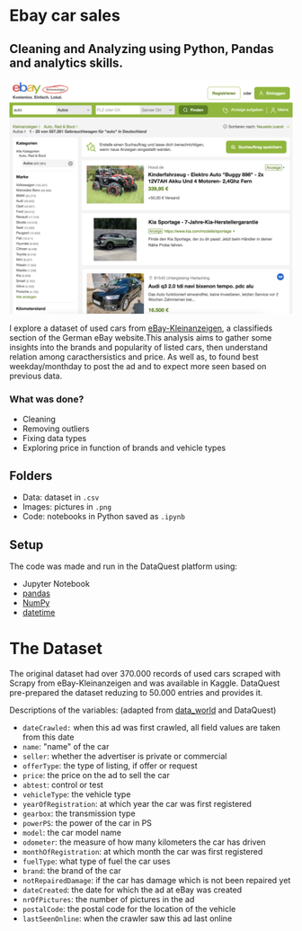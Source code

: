 # Ebay car sales
## Cleaning and Analyzing using Python, Pandas and analytics skills.

![eBay](images/ebay_autos.png)

I explore a dataset of used cars from [eBay-Kleinanzeigen](https://www.ebay-kleinanzeigen.de/), a classifieds section of the German eBay website.This analysis aims to gather some insights into the brands and popularity of listed cars, then understand relation among caracthersistics and price. As well as, to found best weekday/monthday to post the ad and to expect more seen based on previous data.

### What was done?

- Cleaning
- Removing outliers
- Fixing data types
- Exploring price in function of brands and vehicle types


## Folders
- Data: dataset in `.csv`
- Images: pictures in `.png`
- Code: notebooks in Python saved as `.ipynb`

## Setup

The code was made and run in the DataQuest platform using:
- Jupyter Notebook
- [pandas](https://pandas.pydata.org/)
- [NumPy](https://numpy.org/)
- [datetime](https://docs.python.org/3/library/datetime.html)

# The Dataset
The original dataset had over 370.000 records of used cars scraped with Scrapy from eBay-Kleinanzeigen and was available in Kaggle. DataQuest pre-prepared the dataset reduzing to 50.000 entries and provides it.

Descriptions of the variables:   (adapted from [data_world](https://data.world/data-society/used-cars-data) and DataQuest)

- `dateCrawled:` when this ad was first crawled, all field values are taken from this date
- `name`: "name" of the car
- `seller`: whether the advertiser is private or commercial
- `offerType`: the type of listing, if offer or request
- `price`: the price on the ad to sell the car
- `abtest`: control or test
- `vehicleType`:  the vehicle type
- `yearOfRegistration`: at which year the car was first registered
- `gearbox`: the transmission type
- `powerPS`: the power of the car in PS
- `model`: the car model name
- `odometer`: the measure of how many kilometers the car has driven
- `monthOfRegistration`: at which month the car was first registered
- `fuelType`: what type of fuel the car uses
- `brand`: the brand of the car
- `notRepairedDamage`: if the car has damage which is not been repaired yet
- `dateCreated`: the date for which the ad at eBay was created
- `nrOfPictures`: the number of pictures in the ad
- `postalCode`: the postal code for the location of the vehicle
- `lastSeenOnline`: when the crawler saw this ad last online



